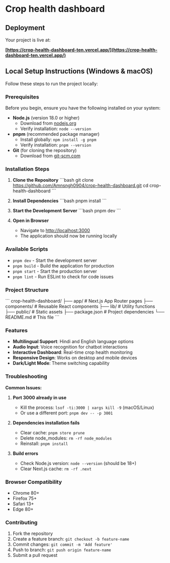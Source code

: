 # Crop health dashboard


## Deployment

Your project is live at:

**[https://crop-health-dashboard-ten.vercel.app/](https://crop-health-dashboard-ten.vercel.app/)**

## Local Setup Instructions (Windows & macOS)

Follow these steps to run the project locally:

### Prerequisites

Before you begin, ensure you have the following installed on your system:

- **Node.js** (version 18.0 or higher)
  - Download from [nodejs.org](https://nodejs.org/)
  - Verify installation: `node --version`
- **pnpm** (recommended package manager)
  - Install globally: `npm install -g pnpm`
  - Verify installation: `pnpm --version`
- **Git** (for cloning the repository)
  - Download from [git-scm.com](https://git-scm.com/)

### Installation Steps

1. **Clone the Repository**
   \`\`\`bash
   git clone https://github.com/Amnsngh0904/crop-health-dashboard.git
   cd crop-health-dashboard
   \`\`\`

2. **Install Dependencies**
   \`\`\`bash
   pnpm install
   \`\`\`

3. **Start the Development Server**
   \`\`\`bash
   pnpm dev
   \`\`\`

4. **Open in Browser**
   - Navigate to [http://localhost:3000](http://localhost:3000)
   - The application should now be running locally

### Available Scripts

- `pnpm dev` - Start the development server
- `pnpm build` - Build the application for production
- `pnpm start` - Start the production server
- `pnpm lint` - Run ESLint to check for code issues

### Project Structure

\`\`\`
crop-health-dashboard/
├── app/                    # Next.js App Router pages
├── components/            # Reusable React components
├── lib/                   # Utility functions
├── public/               # Static assets
├── package.json          # Project dependencies
└── README.md            # This file
\`\`\`

### Features

- **Multilingual Support**: Hindi and English language options
- **Audio Input**: Voice recognition for chatbot interactions
- **Interactive Dashboard**: Real-time crop health monitoring
- **Responsive Design**: Works on desktop and mobile devices
- **Dark/Light Mode**: Theme switching capability

### Troubleshooting

**Common Issues:**

1. **Port 3000 already in use**
   - Kill the process: `lsof -ti:3000 | xargs kill -9` (macOS/Linux)
   - Or use a different port: `pnpm dev -- -p 3001`

2. **Dependencies installation fails**
   - Clear cache: `pnpm store prune`
   - Delete node_modules: `rm -rf node_modules`
   - Reinstall: `pnpm install`

3. **Build errors**
   - Check Node.js version: `node --version` (should be 18+)
   - Clear Next.js cache: `rm -rf .next`

### Browser Compatibility

- Chrome 80+
- Firefox 75+
- Safari 13+
- Edge 80+

### Contributing

1. Fork the repository
2. Create a feature branch: `git checkout -b feature-name`
3. Commit changes: `git commit -m 'Add feature'`
4. Push to branch: `git push origin feature-name`
5. Submit a pull request
